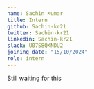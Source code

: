 ```yaml
---
name: Sachin Kumar
title: Intern
github: Sachin-kr21
twitter: Sachin-kr21
linkedin: Sachin-kr21
slack: U07S8QKNDU2
joining_date: "15/10/2024"
role: intern
---
```


Still waiting for this
